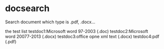 # docsearch
Search document which type is .pdf, .docx...

the test list
testdoc1:Microsoft word 97-2003 (.doc)
testdoc2:Microsoft word 20077-2013 (.docx)
testdoc3:office opne xml text (.docx)
testdoc4:pdf (.pdf)

